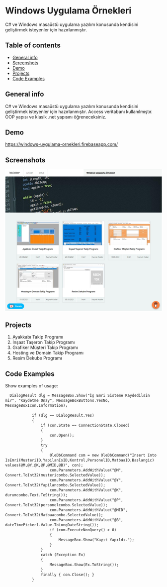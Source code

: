 # Windows Uygulama Örnekleri
C# ve Windows masaüstü uygulama yazılım konusunda kendisini geliştirmek isteyenler için hazırlanmıştır.


## Table of contents
* [General info](#general-info)
* [Screenshots](#screenshots)
* [Demo](#demo)
* [Projects](#Projects)
* [Code Examples](#code-examples)

## General info
C# ve Windows masaüstü uygulama yazılım konusunda kendisini geliştirmek isteyenler için hazırlanmıştır. Access veritabanı kullanılmıştır. OOP yapısı ve klasik .net yapısını öğreneceksiniz.

## Demo
https://windows-uygulama-ornekleri.firebaseapp.com/

## Screenshots
![Example screenshot](index.jpg)


## Projects
1. Ayakkabı Takip Programı
2. İnşaat Taşeron Takip Programı
3. Grafiker Müşteri Takip Programı
4. Hosting ve Domain Takip Programı
5. Resim Dekube Programı

## Code Examples
Show examples of usage:
```
  DialogResult dlg = MessageBox.Show("İş Emri Sisteme Kaydedilsin mi?", "Kaydetme Onay", MessageBoxButtons.YesNo, MessageBoxIcon.Information);

            if (dlg == DialogResult.Yes)
            {
                if (con.State == ConnectionState.Closed)
                {
                    con.Open();
                }
                try
                {
                    OleDbCommand com = new OleDbCommand("Insert Into IsEmri(MusteriID,YapilanIsID,Kontrol,PersonelID,MatbaaID,Baslangic) values(@M,@Y,@K,@P,@MID,@B)", con);
                    com.Parameters.AddWithValue("@M", Convert.ToInt32(mustericombo.SelectedValue));
                    com.Parameters.AddWithValue("@Y", Convert.ToInt32(Yapilancombo.SelectedValue));
                    com.Parameters.AddWithValue("@K", durumcombo.Text.ToString());
                    com.Parameters.AddWithValue("@P", Convert.ToInt32(personelcombo.SelectedValue));
                    com.Parameters.AddWithValue("@MID", Convert.ToInt32(Matbaacombo.SelectedValue));
                    com.Parameters.AddWithValue("@B", dateTimePicker1.Value.ToLongDateString());
                    if (com.ExecuteNonQuery() > 0)
                    {
                        MessageBox.Show("Kayıt Yapıldı.");
                    }
                }
                catch (Exception Ex)
                {
                    MessageBox.Show(Ex.ToString());
                }
                finally { con.Close(); }
            }

```
